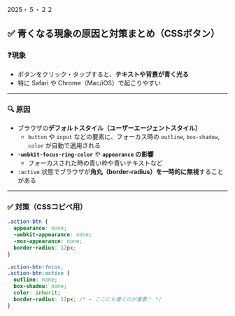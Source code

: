 2025・５・２２
## ✅ 青くなる現象の原因と対策まとめ（CSSボタン）

### ❓現象
- ボタンをクリック・タップすると、**テキストや背景が青く光る**
- 特に Safari や Chrome（Mac/iOS）で起こりやすい

---

### 🔍 原因
- ブラウザの**デフォルトスタイル（ユーザーエージェントスタイル）**
  - `button` や `input` などの要素に、フォーカス時の `outline`, `box-shadow`, `color` が自動で適用される
- **`-webkit-focus-ring-color`** や **`appearance` の影響**
  - フォーカスされた時の青い枠や青いテキストなど
- `:active` 状態でブラウザが**角丸（border-radius）を一時的に無視**することがある

---

### ✅ 対策（CSSコピペ用）

```css
.action-btn {
  appearance: none;
  -webkit-appearance: none;
  -moz-appearance: none;
  border-radius: 12px;
}

.action-btn:focus,
.action-btn:active {
  outline: none;
  box-shadow: none;
  color: inherit;
  border-radius: 12px; /* ← ここにも書くのが重要！ */
}
